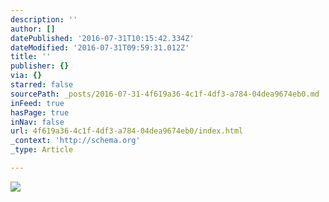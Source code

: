 ```yaml
---
description: ''
author: []
datePublished: '2016-07-31T10:15:42.334Z'
dateModified: '2016-07-31T09:59:31.012Z'
title: ''
publisher: {}
via: {}
starred: false
sourcePath: _posts/2016-07-31-4f619a36-4c1f-4df3-a784-04dea9674eb0.md
inFeed: true
hasPage: true
inNav: false
url: 4f619a36-4c1f-4df3-a784-04dea9674eb0/index.html
_context: 'http://schema.org'
_type: Article

---
```

![](https://the-grid-user-content.s3-us-west-2.amazonaws.com/e9aafca3-1348-44b3-ba68-1269a7d4951a.jpg)